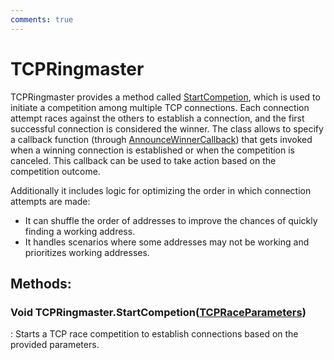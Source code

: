 ```yaml
---
comments: true
---
```

# TCPRingmaster

TCPRingmaster provides a method called [StartCompetion](#void-tcpringmasterstartcompetiontcpraceparameters), which is used to initiate a competition among multiple TCP connections. Each connection attempt races against the others to establish a connection, and the first successful connection is considered the winner. The class allows to specify a callback function (through [AnnounceWinnerCallback](TCPRaceParameters.md#actiontcpraceparameters,-tcpraceresult-announcewinnercallback)) that gets invoked when a winning connection is established or when the competition is canceled. This callback can be used to take action based on the competition outcome. 

Additionally it includes logic for optimizing the order in which connection attempts are made: 

- It can shuffle the order of addresses to improve the chances of quickly finding a working address.
- It handles scenarios where some addresses may not be working and prioritizes working addresses.




## **Methods**:

### Void TCPRingmaster.StartCompetion([TCPRaceParameters](TCPRaceParameters.md))
: Starts a TCP race competition to establish connections based on the provided parameters. 